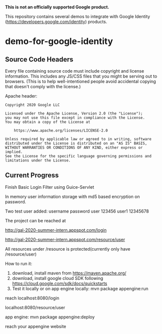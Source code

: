 **This is not an officially supported Google product.**

This repository contains several demos to integrate with Google Identity
(https://developers.google.com/identity) products.

# demo-for-google-identity

## Source Code Headers

Every file containing source code must include copyright and license
information. This includes any JS/CSS files that you might be serving out to
browsers. (This is to help well-intentioned people avoid accidental copying that
doesn't comply with the license.)

Apache header:

    Copyright 2020 Google LLC

    Licensed under the Apache License, Version 2.0 (the "License");
    you may not use this file except in compliance with the License.
    You may obtain a copy of the License at

        https://www.apache.org/licenses/LICENSE-2.0

    Unless required by applicable law or agreed to in writing, software
    distributed under the License is distributed on an "AS IS" BASIS,
    WITHOUT WARRANTIES OR CONDITIONS OF ANY KIND, either express or implied.
    See the License for the specific language governing permissions and
    limitations under the License.

## Current Progress

Finish Basic Login Filter using Guice-Servlet

In memory user information storage with md5 based encryption on password.

Two test user added:
username	password
user		123456
user1 		12345678

The project can be reached at

http://gal-2020-summer-intern.appspot.com/login

http://gal-2020-summer-intern.appspot.com/resource/user

All resources under /resource is protected(currently only have /resource/user)

How to run it:
1. download, install maven from https://maven.apache.org/
2. download, install google cloud SDK following https://cloud.google.com/sdk/docs/quickstarts
3. Test it locally or on app engine
locally:
mvn package appengine:run

reach localhost:8080/login

localhost:8080/resource/user

app engine:
mvn package appengine:deploy 

reach your appengine website


